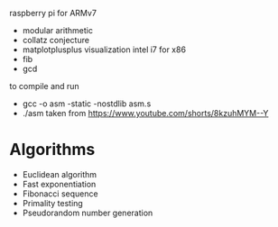 raspberry pi for ARMv7
- modular arithmetic
- collatz conjecture
- matplotplusplus visualization
intel i7 for x86
- fib
- gcd

to compile and run
- gcc -o asm -static -nostdlib asm.s
- ./asm
taken from https://www.youtube.com/shorts/8kzuhMYM--Y

# Algorithms
- Euclidean algorithm
- Fast exponentiation
- Fibonacci sequence
- Primality testing
- Pseudorandom number generation
